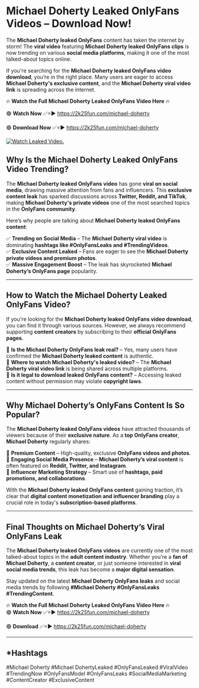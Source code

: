 # Michael Doherty Leaked OnlyFans Videos – Download Now!

The **Michael Doherty leaked OnlyFans** content has taken the internet by storm! The **viral video** featuring **Michael Doherty leaked OnlyFans clips** is now trending on various **social media platforms**, making it one of the most talked-about topics online.  

If you're searching for the **Michael Doherty leaked OnlyFans video download**, you’re in the right place. Many users are eager to access **Michael Doherty's exclusive content**, and the **Michael Doherty viral video link** is spreading across the internet.  

🔥 **Watch the Full Michael Doherty Leaked OnlyFans Video Here** 🔥  

🟢 **Watch Now** ✅=► https://2k25fun.com/michael-doherty

🟢 **Download Now** ✅=► https://2k25fun.com/michael-doherty

[![Watch Leaked Video.](https://miro.medium.com/v2/resize:fit:828/format:webp/1*cilzJN44JGOrTw9NJCrNHA.gif "Watch Leaked Video")](https://2k25fun.com/michael-doherty)

## **Why Is the Michael Doherty Leaked OnlyFans Video Trending?**  

The **Michael Doherty leaked OnlyFans video** has gone **viral on social media**, drawing massive attention from fans and influencers. This **exclusive content leak** has sparked discussions across **Twitter, Reddit, and TikTok**, making **Michael Doherty's private videos** one of the most searched topics in the **OnlyFans community**.  

Here’s why people are talking about **Michael Doherty leaked OnlyFans content**:  

✅ **Trending on Social Media** – The **Michael Doherty viral video** is dominating **hashtags like #OnlyFansLeaks and #TrendingVideos**.  
✅ **Exclusive Content Leaked** – Fans are eager to see the **Michael Doherty private videos and premium photos**.  
✅ **Massive Engagement Boost** – The leak has skyrocketed **Michael Doherty’s OnlyFans page** popularity.  

---

## **How to Watch the Michael Doherty Leaked OnlyFans Video?**  

If you're looking for the **Michael Doherty leaked OnlyFans video download**, you can find it through various sources. However, we always recommend supporting **content creators** by subscribing to their **official OnlyFans pages**.  

🔹 **Is the Michael Doherty OnlyFans leak real?** – Yes, many users have confirmed the **Michael Doherty leaked content** is authentic.  
🔹 **Where to watch Michael Doherty's leaked video?** – The **Michael Doherty viral video link** is being shared across multiple platforms.  
🔹 **Is it legal to download leaked OnlyFans content?** – Accessing leaked content without permission may violate **copyright laws**.  

---

## **Why Michael Doherty’s OnlyFans Content Is So Popular?**  

The **Michael Doherty leaked OnlyFans videos** have attracted thousands of viewers because of their **exclusive nature**. As a **top OnlyFans creator**, **Michael Doherty** regularly shares:  

📌 **Premium Content** – High-quality, exclusive **OnlyFans videos and photos**.  
📌 **Engaging Social Media Presence** – **Michael Doherty’s viral content** is often featured on **Reddit, Twitter, and Instagram**.  
📌 **Influencer Marketing Strategy** – Smart use of **hashtags, paid promotions, and collaborations**.  

With the **Michael Doherty leaked OnlyFans content** gaining traction, it’s clear that **digital content monetization and influencer branding** play a crucial role in today's **subscription-based platforms**.  

---

## **Final Thoughts on Michael Doherty’s Viral OnlyFans Leak**  

The **Michael Doherty leaked OnlyFans videos** are currently one of the most talked-about topics in the **adult content industry**. Whether you're a **fan of Michael Doherty**, a **content creator**, or just someone interested in **viral social media trends**, this leak has become a **major digital sensation**.  

Stay updated on the latest **Michael Doherty OnlyFans leaks** and social media trends by following **#Michael Doherty #OnlyFansLeaks #TrendingContent**.  

🔥 **Watch the Full Michael Doherty Leaked OnlyFans Video Here** 🔥  
🟢 **Watch Now** ✅=► https://2k25fun.com/michael-doherty

🟢 **Download** ✅=► https://2k25fun.com/michael-doherty

---

## *Hashtags
#Michael Doherty #Michael DohertyLeaked #OnlyFansLeaked #ViralVideo #TrendingNow #OnlyFansModel #OnlyFansLeaks #SocialMediaMarketing #ContentCreator #ExclusiveContent  